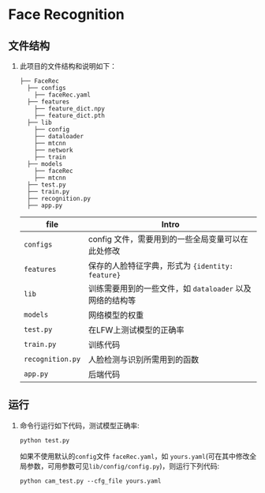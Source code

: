# Face Recognition

## 文件结构
1. 此项目的文件结构和说明如下：
    ```
    ├── FaceRec
      ├── configs
        ├── faceRec.yaml
      ├── features
        ├── feature_dict.npy
        ├── feature_dict.pth
      ├── lib
        ├── config
        ├── dataloader
        ├── mtcnn
        ├── network
        ├── train
      ├── models
        ├── faceRec
        ├── mtcnn
      ├── test.py
      ├── train.py
      ├── recognition.py
      ├── app.py
    ```

    | file | Intro |
    | ------ | ------ |
    | `configs` | config 文件，需要用到的一些全局变量可以在此处修改 |
    | `features` | 保存的人脸特征字典，形式为 `{identity: feature}` |
    | `lib` | 训练需要用到的一些文件，如 `dataloader` 以及网络的结构等 |
    | `models` | 网络模型的权重 |
    | `test.py` | 在LFW上测试模型的正确率 |
    | `train.py` | 训练代码 |
    | `recognition.py` | 人脸检测与识别所需用到的函数 |
    | `app.py` | 后端代码 |

## 运行
1. 命令行运行如下代码，测试模型正确率:
   ```
   python test.py
   ```
   如果不使用默认的`config`文件 `faceRec.yaml`，如 `yours.yaml`(可在其中修改全局参数，可用参数可见`lib/config/config.py`)，则运行下列代码:
   ```
   python cam_test.py --cfg_file yours.yaml
   ```


